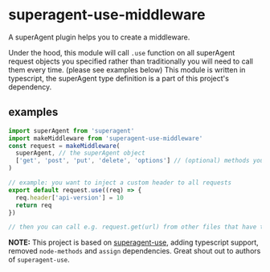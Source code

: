 # superagent-use-middleware
A superAgent plugin helps you to create a middleware.

Under the hood, this module will call `.use` function on all superAgent request objects you specified rather than
traditionally you will need to call them every time. (please see examples below)
This module is written in typescript, the superAgent type definition is a part of this project's dependency.

## examples
```javascript
import superAgent from 'superagent'
import makeMiddleware from 'superagent-use-middleware'
const request = makeMiddleware(
  superAgent, // the superAgent object
  ['get', 'post', 'put', 'delete', 'options'] // (optional) methods you want to insert this middleware to 
)

// example: you want to inject a custom header to all requests
export default request.use((req) => {
  req.header['api-version'] = 10
  return req
})

// then you can call e.g. request.get(url) from other files that have this imported
```



__NOTE:__ This project is based on [superagent-use](https://github.com/koenpunt/superagent-use), adding typescript support,
removed `node-methods` and `assign` dependencies. Great shout out to authors of `superagent-use`.

